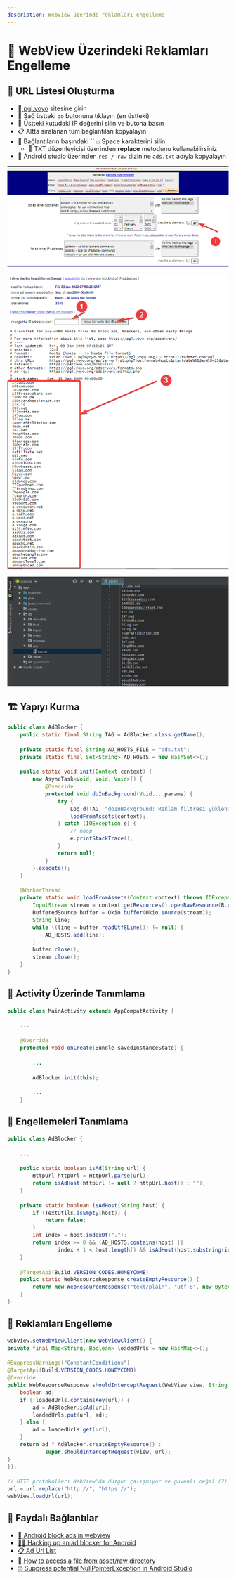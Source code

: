 ```yaml
---
description: WebView üzerinde reklamları engelleme
---
```


# 🚫 WebView Üzerindeki Reklamları Engelleme

## 📃 URL Listesi Oluşturma

* 🚫[ pgl.yoyo](https://pgl.yoyo.org/as/) sitesine girin
* 🏹 Sağ üstteki `go` butonuna tıklayın \(en üstteki\)
* 🧹 Üstteki kutudaki IP değerini silin ve butona basın
* 📋 Altta sıralanan tüm bağlantıları kopyalayın
* 📢 Bağlantıların başındaki  `` ⌂ Space karakterini silin
  * 📝 TXT düzenleyicisi üzerinden **replace** metodunu kullanabilirsiniz
* 🚙 Android studio üzerinden `res / raw` dizinine `ads.txt` adıyla kopyalayın

![](../.gitbook/assets/pgl_yoyo_go.png)

![](../.gitbook/assets/pgk_yoyo_ad_list.png)

![](../.gitbook/assets/adblock_res_raw.png)

## 🏗️ Yapıyı Kurma

```java
public class AdBlocker {
    public static final String TAG = AdBlocker.class.getName();

    private static final String AD_HOSTS_FILE = "ads.txt";
    private static final Set<String> AD_HOSTS = new HashSet<>();

    public static void init(Context context) {
        new AsyncTask<Void, Void, Void>() {
            @Override
            protected Void doInBackground(Void... params) {
                try {
                    Log.d(TAG, "doInBackground: Reklam filtresi yükleniyor");
                    loadFromAssets(context);
                } catch (IOException e) {
                    // noop
                    e.printStackTrace();
                }
                return null;
            }
        }.execute();
    }

    @WorkerThread
    private static void loadFromAssets(Context context) throws IOException {
        InputStream stream = context.getResources().openRawResource(R.raw.ads);
        BufferedSource buffer = Okio.buffer(Okio.source(stream));
        String line;
        while ((line = buffer.readUtf8Line()) != null) {
            AD_HOSTS.add(line);
        }
        buffer.close();
        stream.close();
    }
}
```

## 🎈 Activity Üzerinde Tanımlama

```java
public class MainActivity extends AppCompatActivity {

    ...

    @Override
    protected void onCreate(Bundle savedInstanceState) {
        
        ...
        
        AdBlocker.init(this);
        
        ...
    }

```

## 💎 Engellemeleri Tanımlama

```java
public class AdBlocker {
    
    ...

    public static boolean isAd(String url) {
        HttpUrl httpUrl = HttpUrl.parse(url);
        return isAdHost(httpUrl != null ? httpUrl.host() : "");
    }

    private static boolean isAdHost(String host) {
        if (TextUtils.isEmpty(host)) {
            return false;
        }
        int index = host.indexOf(".");
        return index >= 0 && (AD_HOSTS.contains(host) ||
                index + 1 < host.length() && isAdHost(host.substring(index + 1)));
    }

    @TargetApi(Build.VERSION_CODES.HONEYCOMB)
    public static WebResourceResponse createEmptyResource() {
        return new WebResourceResponse("text/plain", "utf-8", new ByteArrayInputStream("".getBytes()));
    }
}
```

## 🚀 Reklamları Engelleme

```java
webView.setWebViewClient(new WebViewClient() {
private final Map<String, Boolean> loadedUrls = new HashMap<>();

@SuppressWarnings("ConstantConditions")
@TargetApi(Build.VERSION_CODES.HONEYCOMB)
@Override
public WebResourceResponse shouldInterceptRequest(WebView view, String url) {
    boolean ad;
    if (!loadedUrls.containsKey(url)) {
        ad = AdBlocker.isAd(url);
        loadedUrls.put(url, ad);
    } else {
        ad = loadedUrls.get(url);
    }
    return ad ? AdBlocker.createEmptyResource() :
            super.shouldInterceptRequest(view, url);
}
});

// HTTP protokolleri WebView'da düzgün çalışmıyor ve güvenli değil (?)
url = url.replace("http://", "https://");
webView.loadUrl(url);
```

## 🔗 Faydalı Bağlantılar

* [🚫 Android block ads in webview](https://stackoverflow.com/questions/24547446/android-block-ads-in-webview/39152846#39152846)
* [👨‍💻 Hacking up an ad blocker for Android](https://www.hidroh.com/2016/05/19/hacking-up-ad-blocker-android/)
* [📋 Ad Url List](https://pgl.yoyo.org/as/)
* [🐣 How to access a file from asset/raw directory](https://stackoverflow.com/questions/45908648/how-to-access-a-file-from-asset-raw-directory/45908819#45908819)
* [🙄 Suppress potential NullPointerException in Android Studio](https://stackoverflow.com/a/36253248/9770490)

